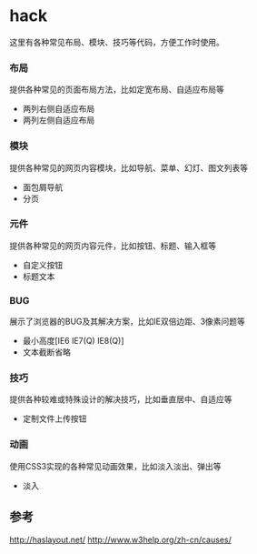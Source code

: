 hack
=====

这里有各种常见布局、模块、技巧等代码，方便工作时使用。

### 布局
提供各种常见的页面布局方法，比如定宽布局、自适应布局等
* 两列右侧自适应布局
* 两列左侧自适应布局

### 模块
提供各种常见的网页内容模块，比如导航、菜单、幻灯、图文列表等
* 面包屑导航
* 分页

### 元件
提供各种常见的网页内容元件，比如按钮、标题、输入框等
* 自定义按钮
* 标题文本

### BUG
展示了浏览器的BUG及其解决方案，比如IE双倍边距、3像素问题等
* 最小高度[IE6 IE7(Q) IE8(Q)]
* 文本截断省略

### 技巧
提供各种较难或特殊设计的解决技巧，比如垂直居中、自适应等
* 定制文件上传按钮

### 动画
使用CSS3实现的各种常见动画效果，比如淡入淡出、弹出等
* 淡入

## 参考

http://haslayout.net/
http://www.w3help.org/zh-cn/causes/